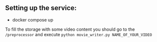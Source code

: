 ## Setting up the service:
- docker compose up

To fill the storage with some video content you should go to the `/preprocessor` and execute `python movie_writer.py NAME_OF_YOUR_VIDEO`